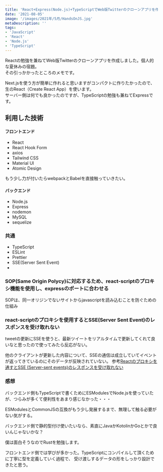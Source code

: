 ```yaml
---
title: 'React+Express(Node.js)+TypeScriptでWeb版Twitterのクローンアプリを作った雑感'
date: '2021-08-05'
image: '/images/2021年/5月/HandsOnJS.jpg'
metaDescription: ''
tags: 
- 'JavaScript'
- 'React'
- 'Node.js'
- 'TypeScript'
---
```


Reactの勉強を兼ねてWeb版Twitterのクローンアプリを作成しました。個人的な夏休みの宿題。<br/>
その引っかかったところのメモです。

Next.jsを使う方が簡単に作れると思いますがコンパクトに作りたかったので、生のReact（Create React App）を使います。<br/>
サーバー側は何でも良かったのですが、TypeScriptの勉強も兼ねてExpressです。

## 利用した技術
#### フロントエンド
- React
- React Hook Form
- axios
- Tailwind CSS
- Material UI
- Atomic Design

もう少し力が付いたらwebpackとBabelを直接触っていきたい。
  
#### バックエンド
- Node.js
- Express
- nodemon
- MySQL
- sequelize

### 共通
- TypeScript
- ESLint
- Prettier
- SSE(Server Sent Event)
- 


### SOP(Same Origin Polycy)に対応するため、react-scriptのプロキシ機能を使用し、expressのポートに合わせる
SOPは、同一オリジンでないサイトからjavascriptを読み込むことを防ぐための仕組み


### react-scriptのプロキシを使用するとSSE(Server Sent Event)のレスポンスを受け取れない
tweetの更新にSSEを使うと、最新ツイートをリアルタイムで更新してくれて良いなと思ったので使ってみたら反応がない。

他のクライアントが更新した内容について、SSEの通信は成立していてイベントが返ってきているのにそのデータが反映されていない。
参考[Reactのプロキシを通すとSSE (Server-sent events)のレスポンスを受け取れない](https://qiita.com/takkkun/items/f87caaf78d98efbf4963)


### 感想
バックエンド側もTypeScriptで書くためにESModulesでNode.jsを使っていたが、つらみが多くて便利性をあまり感じなかった・・・

ESModulesとCommonJSの互換がもう少し発展するまで、無理して触る必要がない気がする。

バックエンド側で静的型付け使いたいなら、素直にJavaかKotolinかGoとかで良いんじゃないかな？ 

僕は面白そうなのでRustを勉強します。

フロントエンド側では学びが多かった。TypeScriptにコンパイルして頂くために丁寧に型を定義していく過程で、
受け渡しするデータの形をしっかり設計できたと思う。

